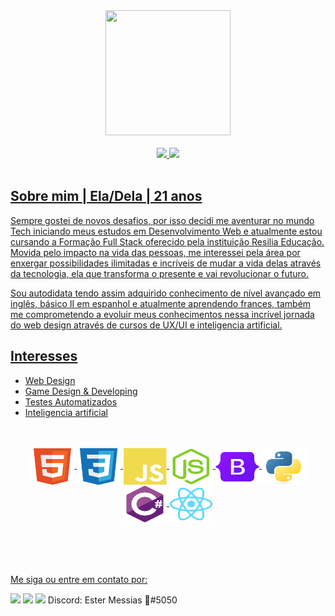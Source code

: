 <div align="center"> <img src="https://user-images.githubusercontent.com/87023023/178999455-77c22620-693b-4a2c-9a14-78b78228894c.png" width="200" height="200"> </div>

<br>

<div align="center">
  <a href="https://github.com/est8r">
  <img height="150em" src="https://github-readme-stats.vercel.app/api?username=est8r&show_icons=true&theme=dracula&include_all_commits=true&count_private=true"/>
  
  <img height="150em" src="https://github-readme-stats.vercel.app/api/top-langs/?username=est8r&layout=compact&langs_count=7&theme=dracula"/>
</div>
  <br>
  
  ## Sobre mim | Ela/Dela | 21 anos
  Sempre gostei de novos desafios, por isso decidi me aventurar no mundo Tech iniciando meus estudos em Desenvolvimento Web e atualmente estou cursando a Formação Full Stack oferecido pela instituição Resilia Educação.
  Movida pelo impacto na vida das pessoas, me interessei pela área por enxergar possibilidades ilimitadas e incríveis de mudar a vida delas através da tecnologia, ela que transforma o presente e vai revolucionar o futuro.

Sou autodidata tendo assim adquirido conhecimento de nível avançado em inglês, básico II em espanhol e atualmente aprendendo frances, também me comprometendo a evoluir meus conhecimentos nessa incrível jornada do web design através de cursos de UX/UI e inteligencia artificial.
  
  ## Interesses
  - Web Design
  - Game Design & Developing
  - Testes Automatizados
  - Inteligencia artificial
  
 <br>
  <div align="center" style="display: inline_block"><br>
    <img align="center" alt="ester-HTML" height="60" width="70" src="https://raw.githubusercontent.com/devicons/devicon/master/icons/html5/html5-original.svg">
  <img align="center" alt="ester-CSS" height="60" width="70" src="https://raw.githubusercontent.com/devicons/devicon/master/icons/css3/css3-original.svg">
  <img align="center" alt="ester-Js" height="60" width="70" src="https://raw.githubusercontent.com/devicons/devicon/master/icons/javascript/javascript-plain.svg">
  <img align="center" alt="ester-React" height="60" width="70" src="https://raw.githubusercontent.com/devicons/devicon/master/icons/nodejs/nodejs-original.svg">
  <img align="center" alt="ester-Bootstrap" height="60" width="70" src="https://raw.githubusercontent.com/devicons/devicon/master/icons/bootstrap/bootstrap-original.svg">
  <img align="center" alt="ester-Python" height="60" width="70" src="https://raw.githubusercontent.com/devicons/devicon/master/icons/python/python-original.svg">
  <img align="center" alt="ester-csharp" height="60" width="70" src="https://raw.githubusercontent.com/devicons/devicon/master/icons/csharp/csharp-original.svg">
  <img align="center" alt="ester-react" height="60" width="70" src="https://raw.githubusercontent.com/devicons/devicon/master/icons/react/react-original.svg">
</div>
  
  <br>
  <br>
  <br>
  <br>
  
  
  Me siga ou entre em contato por:
  <div >
  <a href="https://instagram.com/est8r" target="_blank"><img src="https://img.shields.io/badge/-Instagram-%23E4405F?style=for-the-badge&logo=instagram&logoColor=white" target="_blank"></a> 
  <a href = "mailto:estermessias6@gmail.com"><img src="https://img.shields.io/badge/-Gmail-%23333?style=for-the-badge&logo=gmail&logoColor=white" target="_blank"></a>
  <a href="https://www.linkedin.com/in/ester-messias-08b706177/" target="_blank"><img src="https://img.shields.io/badge/-LinkedIn-%230077B5?style=for-the-badge&logo=linkedin&logoColor=white" target="_blank"></a>
    Discord: Ester Messias 🐉#5050
  </div>
